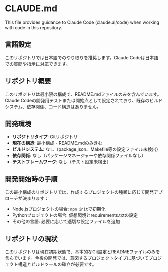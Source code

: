 # CLAUDE.md

This file provides guidance to Claude Code (claude.ai/code) when working with code in this repository.

## 言語設定
このリポジトリでは日本語でのやり取りを推奨します。Claude Codeは日本語での質問や指示に対応できます。

## リポジトリ概要

このリポジトリは最小限の構成で、README.mdファイルのみを含んでいます。Claude Codeの開発用テストまたは開始点として設定されており、既存のビルドシステム、依存関係、コード構造はありません。

## 開発環境

- **リポジトリタイプ**: Gitリポジトリ
- **現在の構造**: 最小構成 - README.mdのみ含む
- **ビルドシステム**: なし（package.json、Makefile等の設定ファイル未検出）
- **依存関係**: なし（パッケージマネージャーや依存関係ファイルなし）
- **テストフレームワーク**: なし（テスト設定未検出）

## 開発開始時の手順

この最小構成のリポジトリでは、作成するプロジェクトの種類に応じて開発アプローチが決まります：

- Node.jsプロジェクトの場合: `npm init`で初期化
- Pythonプロジェクトの場合: 仮想環境とrequirements.txtの設定
- その他の言語: 必要に応じて適切な設定ファイルを追加

## リポジトリの現状

このリポジトリは現在初期状態で、基本的なGit設定とREADMEファイルのみを含んでいます。今後の開発では、意図するプロジェクトタイプに基づいてプロジェクト構造とビルドツールの確立が必要です。
